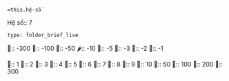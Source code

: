 `=this.hệ-số`

Hệ số:: 7 

```ccard
type: folder_brief_live
```
 
🥒:: -300
🍈:: -100
🍉:: -50
🌶️:: -10
🥝:: -5
🍍:: -3
🍒:: -2
🍆:: -1

🍋:: 1
🍊:: 2
🍅:: 3
🌰:: 4
🥥:: 5
🍏:: 6
🍎:: 7
🍌:: 8
🥭:: 9
🥑:: 10
🍐:: 50
🍓:: 100
🍑:: 200
🍇:: 300